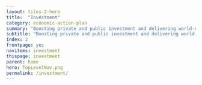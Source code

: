 ```yaml
---
layout: tiles-2-hero
title:  "Investment"
category: economic-action-plan
summary: "Boosting private and public investment and delivering world-class infrastructure."
subtitle: "Boosting private and public investment and delivering world-class infrastructure."
index: 2
frontpage: yes
navitems: investment
thispage: investment
parent: home
hero: TopLevelNav.png
permalink: /investment/
---
```


